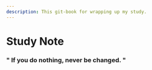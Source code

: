 ```yaml
---
description: This git-book for wrapping up my study.
---
```


# Study Note

###  " If you do nothing, never be changed. "

